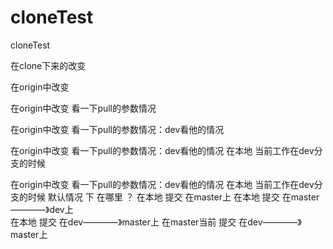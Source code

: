 # cloneTest
cloneTest

在clone下来的改变

在origin中改变

在origin中改变  看一下pull的参数情况

在origin中改变  看一下pull的参数情况：dev看他的情况


在origin中改变 看一下pull的参数情况：dev看他的情况    在本地 当前工作在dev分支的时候

在origin中改变 看一下pull的参数情况：dev看他的情况    在本地 当前工作在dev分支的时候  默认情况 下 在哪里 ？
在本地 提交 在master上 
在本地 提交 在master————》dev上  
在本地 提交 在dev————》master上 
在master当前 提交 在dev————》master上  
